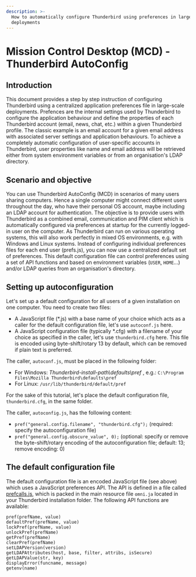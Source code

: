 ```yaml
---
description: >-
  How to automatically configure Thunderbird using preferences in large-scale
  deployments
---
```


# Mission Control Desktop \(MCD\) - Thunderbird AutoConfig

## Introduction

This document provides a step by step instruction of configuring Thunderbird using a centralized application preferences file in large-scale deployments. Prefences are the internal settings used by Thunderbird to configure the application behaviour and define the properties of each Thunderbird account \(email, news, chat, etc.\) within a given Thunderbird profile. The classic example is an email account for a given email address with associated server settings and application behaviours. To achieve a completely automatic configuration of user-specific accounts in Thunderbird, user properties like name and email address will be retrieved either from system environment variables or from an organisation's LDAP directory.

## Scenario and objective

You can use Thunderbird AutoConfig \(MCD\) in scenarios of many users sharing computers. Hence a single computer might connect different users throughout the day, who have their personal OS account, maybe including an LDAP account for authentication. The objective is to provide users with Thunderbird as a combined email, communication and PIM client which is automatically configured via preferences at startup for the currently logged-in user on the computer. As Thunderbird can run on various operating systems, this will also work perfectly in mixed OS environments, e.g. with Windows and Linux systems. Instead of configuring individual preferences files for each end user \(prefs.js\), you can now use a centralized default set of preferences. This default configuration file can control preferences using a set of API functions and based on environment variables \(`USER`, `HOME`...\) and/or LDAP queries from an organisation's directory.

## Setting up autoconfiguration

Let's set up a default configuration for all users of a given installation on one computer. You need to create two files:

* A JavaScript file \(\*.js\) with a base name of your choice which acts as a caller for the default configuration file, let's use `autoconf.js` here.
* A JavaScript configuration file \(typically \*.cfg\) with a filename of your choice as specified in the caller, let's use `thunderbird.cfg` here. This file is encoded using byte-shift/rotary 13 by default, which can be removed if plain text is preferred.

The caller, `autoconf.js`, must be placed in the following folder:

* For Windows: _Thunderbird-install-path\defaults\pref_ , e.g.: `C:\Program Files\Mozilla Thunderbird\defaults\pref`
* For Linux: `/usr/lib/thunderbird/default/pref` 

For the sake of this tutorial, let's place the default configuration file, `thunderbird.cfg`, in the same folder.

The caller, `autoconfig.js`, has the following content:

* `pref("general.config.filename", "thunderbird.cfg");` \(required: specify the autoconfiguration file\)
*  `pref("general.config.obscure_value", 0);`  \(optional: specify or remove the byte-shift/rotary encoding of the autoconfiguration file; default: 13; remove encoding: 0\)

## The default configuration file

The default configuration file is an encoded JavaScript file \(see above\) which uses a JavaScript preferences API. The API is defined in a file called [prefcalls.js](https://searchfox.org/comm-central/source/mozilla/extensions/pref/autoconfig/src/prefcalls.js), which is packed in the main resource file `omni.ja` located in your Thunderbird installation folder. The following API functions are available:

```text
pref(prefName, value)
defaultPref(prefName, value)
lockPref(prefName, value)
unlockPref(prefName)
getPref(prefName)
clearPref(prefName)
setLDAPVersion(version)
getLDAPAttributes(host, base, filter, attribs, isSecure)
getLDAPValue(str, key)
displayError(funcname, message)
getenv(name)
```







